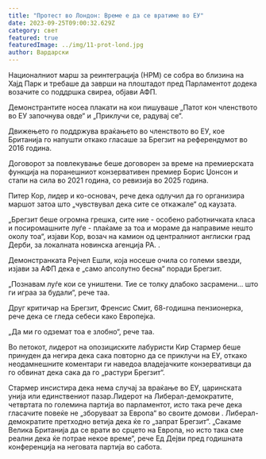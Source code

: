 ```yaml
---
title: "Протест во Лондон: Време е да се вратиме во ЕУ"
date: 2023-09-25T09:00:32.629Z
category: свет
featured: true
featuredImage: ../img/11-prot-lond.jpg
author: Вардарски
---
```

Националниот марш за реинтеграција (НРМ) се собра во близина на Хајд Парк и требаше да заврши на плоштадот пред Парламентот додека возачите со поддршка свиреа, објави АФП.

Демонстрантите носеа плакати на кои пишуваше „Патот кон членството во ЕУ започнува овде“ и „Приклучи се, радувај се“.

Движењето го поддржува враќањето во членството во ЕУ, кое Британија го напушти откако гласаше за Брегзит на референдумот во 2016 година.

Договорот за повлекување беше договорен за време на премиерската функција на поранешниот конзервативен премиер Борис Џонсон и стапи на сила во 2021 година, со ревизија во 2025 година.

Питер Кор, лидер и ко-основач, рече дека одлучил да го организира маршот затоа што „чувствувал дека сите се откажале“ од каузата.

„Брегзит беше огромна грешка, сите ние - особено работничката класа и посиромашните луѓе - плаќаме за тоа и мораме да направиме нешто околу тоа“, изјави Кор, возач на камион од централниот англиски град Дерби, за локалната новинска агенција PA. .

Демонстранката Рејчел Ешли, која носеше очила со големи ѕвезди, изјави за АФП дека е „само апсолутно бесна“ поради Брегзит.

„Познавам луѓе кои се уништени. Тие се толку длабоко засрамени... што ги играа за будали“, рече таа.

Друг критичар на Брегзит, Френсис Смит, 68-годишна пензионерка, рече дека се гледа себеси како Европејка.

„Да ми го одземат тоа е злобно“, рече таа.

Во петокот, лидерот на опозициските лабуристи Кир Стармер беше принуден да негира дека сака повторно да се приклучи на ЕУ, откако неодамнешните коментари ги наведоа владејачките конзервативци да го обвинат дека сака да го „растури Брегзит“.

Стармер инсистира дека нема случај за враќање во ЕУ, царинската унија или единствениот пазар.Лидерот на Либерал-демократите, четвртата по големина партија во парламентот, исто така рече дека гласачите повеќе не „зборуваат за Европа“ во своите домови . Либерал-демократите претходно ветија дека ќе го „запрат Брегзит“. „Сакаме Велика Британија да се врати во срцето на Европа, но исто така сме реални дека ќе потрае некое време“, рече Ед Дејви пред годишната конференција на неговата партија во сабота.